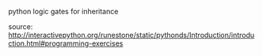 python logic gates for inheritance

source: http://interactivepython.org/runestone/static/pythonds/Introduction/introduction.html#programming-exercises
